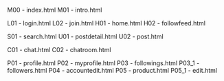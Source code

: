 M00 - index.html
M01 - intro.html

L01 - login.html
L02 - join.html 
H01 - home.html
H02 - followfeed.html

S01 - search.html
U01 - postdetail.html
U02 - post.html

C01 - chat.html
C02 - chatroom.html

P01 - profile.html
P02 - myprofile.html
P03 - followings.html
P03_1 - followers.html
P04 - accountedit.html
P05 - product.html
P05_1 - edit.html